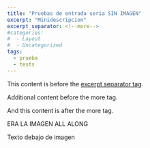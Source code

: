 ```yaml
---
title: "Pruebas de entrada seria SIN IMAGEN"
excerpt: "Minidescripcion"
excerpt_separator: <!--more-->
#categories:
#  - Layout
#  - Uncategorized
tags:
  - prueba
  - tests
---
```


This content is before the [excerpt separator tag](http://jekyllrb.com/docs/posts/#post-excerpts).

Additional content before the more tag.

<!--more-->

And this content is after the more tag.

ERA LA IMAGEN ALL ALONG

Texto debajo de imagen